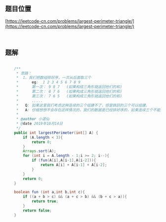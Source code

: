 ## 题目位置

[https://leetcode-cn.com/problems/largest-perimeter-triangle/](https://leetcode-cn.com/problems/largest-perimeter-triangle/)

<br/>

## 题解

```java

    /**
     * 思路：
     *  1、我们把数组排好序，一次从后面取三个
     *      eg:  1 2 3 4 5 6 7 8 9
     *      第一次： 9 8 7   (如果构成三角形就返回他们的和)
     *      第二次： 8 7 6   (如果构成三角形就返回他们的和)
     *      第三次： 7 6 5   (如果构成三角形就返回他们的和)
     *      .....
     *   Q: 如果这里我们考虑这种连续的三个组建不了，但是跳跃的三个可以组建。
     *   A: 仔细想想不会存在这样情况的，我们的数据是已经排好序的，如果连续三个不能的话，其它他们两两之间的差值只会更大
     *
     * @author 小道仙
     * @date 2019年10月14日
     */
    public int largestPerimeter(int[] A) {
        if (A.length < 3){
            return 0;
        }
        Arrays.sort(A);
        for (int i = A.length - 1;i >= 2; i--){
            if (fun(A[i],A[i-1],A[i-2])){
                return A[i] + A[i-1] + A[i-2];
            }
        }
        return 0;
    }

    boolean fun (int a,int b,int c){
        if ((a + b > c) && (a + c > b) && (b + c > a)){
            return true;
        }
        return false;
    }


```